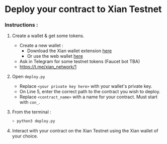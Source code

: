 # Deploy your contract to Xian Testnet

### Instructions :

1. Create a wallet & get some tokens.
    - Create a new wallet : 
        - Download the Xian wallet extension [here](https://chromewebstore.google.com/detail/xian-wallet/kcimjjhplbcgkcnanijkolfillgfanlc)
        - Or use the web wallet [here](https://wallet.xian.network/)
    - Ask in Telegram for some testnet tokens (Faucet bot TBA)
    - https://t.me/xian_network/1

2. Open `deploy.py` 
    - Replace `<your private key here>` with your wallet's private key.
    - On Line 5, enter the correct path to the contract you wish to deploy.
    - Replace `<contract_name>` with a name for your contract. Must start with `con_`.

3. From the terminal :
    ```bash
    > python3 deploy.py
    ```

4. Interact with your contract on the Xian Testnet using the Xian wallet of your choice.
